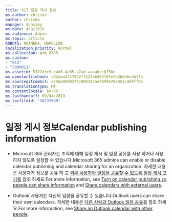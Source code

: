 ```yaml
---
title: 613 일정 게시 정보
ms.author: chrisda
author: chrisda
manager: dansimp
ms.date: 4/9/2018
ms.audience: Admin
ms.topic: article
ROBOTS: NOINDEX, NOFOLLOW
localization_priority: Normal
ms.collection: Adm_O365
ms.custom:
- "613"
- "3800011"
ms.assetid: 5372dfc5-e4d8-4e65-a7ad-aaaabccb758e
ms.openlocfilehash: c82eaa3717942ff223bb262f8fe7bdbe56cbb17a
ms.sourcegitcommit: a256e8680379c006287ae30996763051c4d9ff85
ms.translationtype: MT
ms.contentlocale: ko-KR
ms.lasthandoff: 09/04/2019
ms.locfileid: "36737699"
---
```

# <a name="calendar-publishing-information"></a><span data-ttu-id="9f323-102">일정 게시 정보</span><span class="sxs-lookup"><span data-stu-id="9f323-102">Calendar publishing information</span></span>

- <span data-ttu-id="9f323-103">Microsoft 365 관리자는 조직에 대해 일정 게시 및 일정 공유를 사용 하거나 사용 하지 않도록 설정할 수 있습니다.</span><span class="sxs-lookup"><span data-stu-id="9f323-103">Microsoft 365 admins can enable or disable calendar publishing and calendar sharing for an organization.</span></span> <span data-ttu-id="9f323-104">자세한 내용은 사용자가 정보를 공유 하 고 [외부 사용자와 일정을 공유할](https://docs.microsoft.com/office365/admin/manage/share-calendars-with-external-users) [수 있도록 일정 게시 끄기를](https://support.office.com/article/EB432E21-AAF0-466B-BF85-CEFEC0C7C4FC) 참조 하세요.</span><span class="sxs-lookup"><span data-stu-id="9f323-104">For more information, see [Turn on calendar publishing so people can share information](https://support.office.com/article/EB432E21-AAF0-466B-BF85-CEFEC0C7C4FC) and [Share calendars with external users](https://docs.microsoft.com/office365/admin/manage/share-calendars-with-external-users).</span></span>

- <span data-ttu-id="9f323-105">Outlook 사용자는 자신의 일정을 공유할 수 있습니다.</span><span class="sxs-lookup"><span data-stu-id="9f323-105">Outlook users can share their own calendars.</span></span> <span data-ttu-id="9f323-106">자세한 내용은 [다른 사람과 Outlook 일정 공유](https://support.office.com/article/353ed2c1-3ec5-449d-8c73-6931a0adab88)를 참조 하세요.</span><span class="sxs-lookup"><span data-stu-id="9f323-106">For more information, see [Share an Outlook calendar with other people](https://support.office.com/article/353ed2c1-3ec5-449d-8c73-6931a0adab88).</span></span>
